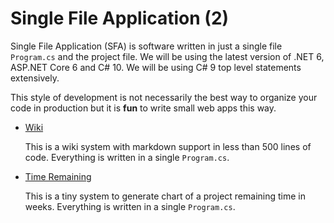 # Single File Application (2)

Single File Application (SFA) is software written in just a single file `Program.cs` and the project file. We will be using the latest version of .NET 6, ASP.NET Core 6 and C# 10. We will be using C# 9 top level statements extensively.

This style of development is not necessarily the best way to organize your code in production but it is **fun** to write small web apps this way. 

* [Wiki](wiki)

  This is a wiki system with markdown support in less than 500 lines of code. Everything is written in a single `Program.cs`.


* [Time Remaining](remaining-time)

  This is a tiny system to generate chart of a project remaining time in weeks. Everything is written in a single `Program.cs`.  